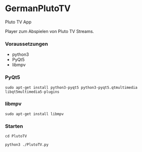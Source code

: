 # GermanPlutoTV
Pluto TV App

Player zum Abspielen von Pluto TV Streams.

### Voraussetzungen

- python3
- PyQt5
- libmpv

### PyQt5
```sudo apt-get install python3-pyqt5 python3-pyqt5.qtmultimedia libqt5multimedia5-plugins ```

### libmpv
```sudo apt-get install libmpv```

### Starten

```cd PlutoTV```

```python3 ./PlutoTV.py```
